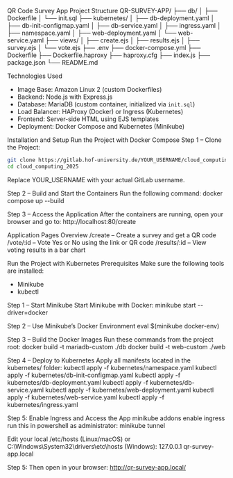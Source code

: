  QR Code Survey App
 Project Structure
 QR-SURVEY-APP/
├── db/
│   ├── Dockerfile
│   └── init.sql
├── kubernetes/
│   ├── db-deployment.yaml
│   ├── db-init-configmap.yaml
│   ├── db-service.yaml
│   ├── ingress.yaml
│   ├── namespace.yaml
│   ├── web-deployment.yaml
│   └── web-service.yaml
├── views/
│   ├── create.ejs
│   ├── results.ejs
│   ├── survey.ejs
│   └── vote.ejs
├── .env
├── docker-compose.yml
├── Dockerfile
├── Dockerfile.haproxy
├── haproxy.cfg
├── index.js
├── package.json
└── README.md

Technologies Used
- Image Base: Amazon Linux 2 (custom Dockerfiles)
- Backend: Node.js with Express.js
- Database: MariaDB (custom container, initialized via `init.sql`)
- Load Balancer: HAProxy (Docker) or Ingress (Kubernetes)
- Frontend: Server-side HTML using EJS templates
- Deployment: Docker Compose and Kubernetes (Minikube)

Installation and Setup
Run the Project with Docker Compose
Step 1 – Clone the Project:
   ```bash
   git clone https://gitlab.hof-university.de/YOUR_USERNAME/cloud_computing_2025.git
   cd cloud_computing_2025
   ```
   Replace YOUR_USERNAME with your actual GitLab username.

Step 2 – Build and Start the Containers
Run the following command:
docker compose up --build

Step 3 – Access the Application
After the containers are running, open your browser and go to:
http://localhost:80/create

Application Pages Overview
/create – Create a survey and get a QR code
/vote/:id – Vote Yes or No using the link or QR code
/results/:id – View voting results in a bar chart

Run the Project with Kubernetes
Prerequisites
Make sure the following tools are installed:
- Minikube
- kubectl

Step 1 – Start Minikube
Start Minikube with Docker:
minikube start --driver=docker

Step 2 – Use Minikube’s Docker Environment
eval $(minikube docker-env)

Step 3 – Build the Docker Images
Run these commands from the project root:
docker build -t mariadb-custom ./db
docker build -t web-custom ./web

Step 4 – Deploy to Kubernetes
Apply all manifests located in the kubernetes/ folder:
kubectl apply -f kubernetes/namespace.yaml
kubectl apply -f kubernetes/db-init-configmap.yaml
kubectl apply -f kubernetes/db-deployment.yaml
kubectl apply -f kubernetes/db-service.yaml
kubectl apply -f kubernetes/web-deployment.yaml
kubectl apply -f kubernetes/web-service.yaml
kubectl apply -f kubernetes/ingress.yaml

Step 5: Enable Ingress and Access the App
minikube addons enable ingress
run this in powershell as administrator:
minikube tunnel

Edit your local /etc/hosts (Linux/macOS) or C:\Windows\System32\drivers\etc\hosts (Windows):
127.0.0.1 qr-survey-app.local

Step 5: Then open in your browser:
http://qr-survey-app.local/









